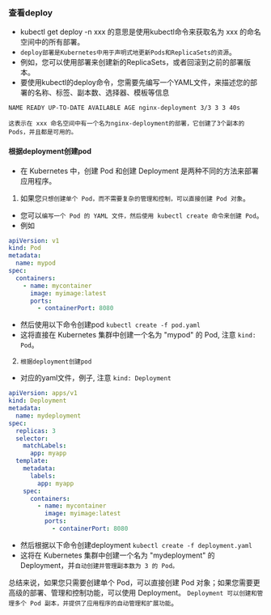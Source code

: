 ### 查看deploy
* kubectl get deploy -n xxx 的意思是使用kubectl命令来获取名为 xxx 的命名空间中的所有部署。
* `deploy部署是Kubernetes中用于声明式地更新Pods和ReplicaSets的资源`。
* 例如，您可以使用部署来创建新的ReplicaSets，或者回滚到之前的部署版本。
* 要使用kubectl的deploy命令，您需要先编写一个YAML文件，来描述您的部署的名称、标签、副本数、选择器、模板等信息

```text
NAME READY UP-TO-DATE AVAILABLE AGE nginx-deployment 3/3 3 3 40s

这表示在 xxx 命名空间中有一个名为nginx-deployment的部署，它创建了3个副本的Pods，并且都是可用的。
```

#### 根据deployment创建pod
* 在 Kubernetes 中，创建 Pod 和创建 Deployment 是两种不同的方法来部署应用程序。

1. 如果您`只想创建单个 Pod，而不需要复杂的管理和控制，可以直接创建 Pod 对象`。
* 您可以`编写一个 Pod 的 YAML 文件，然后使用 kubectl create 命令来创建 Pod`。
* 例如
```yaml
apiVersion: v1
kind: Pod
metadata:
  name: mypod
spec:
  containers:
    - name: mycontainer
      image: myimage:latest
      ports:
        - containerPort: 8080

```
* 然后使用以下命令创建pod `kubectl create -f pod.yaml`
* 这将直接在 Kubernetes 集群中创建一个名为 "mypod" 的 Pod, 注意 `kind: Pod`。


2. `根据deployment创建pod`
* 对应的yaml文件，例子, 注意 `kind: Deployment`
```yaml
apiVersion: apps/v1
kind: Deployment
metadata:
  name: mydeployment
spec:
  replicas: 3
  selector:
    matchLabels:
      app: myapp
  template:
    metadata:
      labels:
        app: myapp
    spec:
      containers:
        - name: mycontainer
          image: myimage:latest
          ports:
            - containerPort: 8080
```
* 然后根据以下命令创建deployment `kubectl create -f deployment.yaml`
* 这将在 Kubernetes 集群中创建一个名为 "mydeployment" 的 Deployment，并`自动创建并管理副本数为 3 的 Pod。`

总结来说，如果您只需要创建单个 Pod，可以直接创建 Pod 对象；如果您需要更高级的部署、管理和控制功能，可以使用 Deployment。
`Deployment 可以创建和管理多个 Pod 副本，并提供了应用程序的自动管理和扩展功能`。

